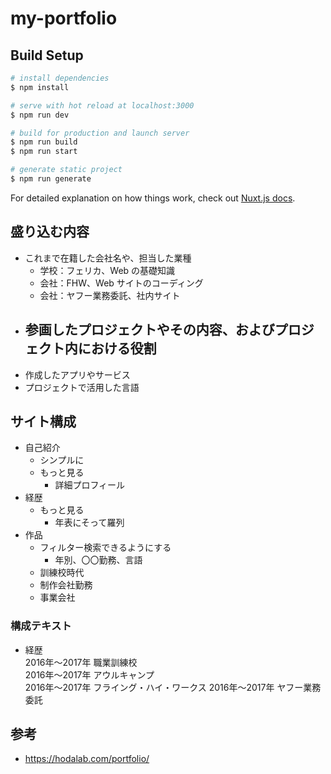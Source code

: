 # my-portfolio

## Build Setup

```bash
# install dependencies
$ npm install

# serve with hot reload at localhost:3000
$ npm run dev

# build for production and launch server
$ npm run build
$ npm run start

# generate static project
$ npm run generate
```

For detailed explanation on how things work, check out [Nuxt.js docs](https://nuxtjs.org).

## 盛り込む内容

- これまで在籍した会社名や、担当した業種
  - 学校：フェリカ、Web の基礎知識
  - 会社：FHW、Web サイトのコーディング
  - 会社：ヤフー業務委託、社内サイト
- ## 参画したプロジェクトやその内容、およびプロジェクト内における役割
- 作成したアプリやサービス
- プロジェクトで活用した言語

## サイト構成

- 自己紹介
  - シンプルに
  - もっと見る
    - 詳細プロフィール
- 経歴
  - もっと見る
    - 年表にそって羅列
- 作品
  - フィルター検索できるようにする
    - 年別、〇〇勤務、言語
  - 訓練校時代
  - 制作会社勤務
  - 事業会社

### 構成テキスト

- 経歴  
2016年〜2017年 職業訓練校  
2016年〜2017年 アウルキャンプ  
2016年〜2017年 フライング・ハイ・ワークス
2016年〜2017年 ヤフー業務委託


## 参考

- https://hodalab.com/portfolio/
